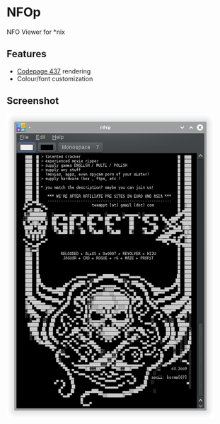 # NFOp
NFO Viewer for *nix

## Features
* [Codepage 437](https://en.wikipedia.org/wiki/Code_page_437) rendering
* Colour/font customization

## Screenshot

![NFOp screenshot](data/screenshot.png)
